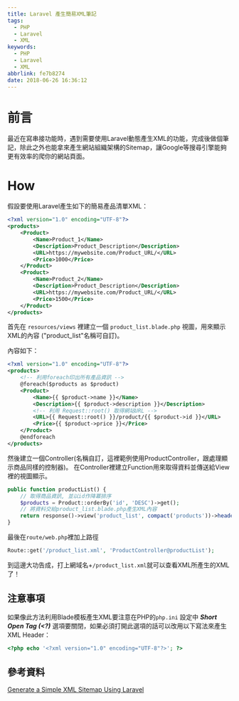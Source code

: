 ```yaml
---
title: Laravel 產生簡易XML筆記
tags:
  - PHP
  - Laravel
  - XML
keywords:
  - PHP
  - Laravel
  - XML
abbrlink: fe7b8274
date: 2018-06-26 16:36:12
---
```


# 前言

最近在寫串接功能時，遇到需要使用Laravel動態產生XML的功能，完成後做個筆記，除此之外也能拿來產生網站組織架構的Sitemap，讓Google等搜尋引擎能夠更有效率的爬你的網站頁面。

# How

假設要使用Laravel產生如下的簡易產品清單XML：

```XML
<?xml version="1.0" encoding="UTF-8"?>
<products>
    <Product>
        <Name>Product_1</Name>
        <Description>Product_Description</Description>
        <URL>https://mywebsite.com/Product_URL/</URL>
        <Price>1000</Price>
    </Product>
    <Product>
        <Name>Product_2</Name>
        <Description>Product_Description</Description>
        <URL>https://mywebsite.com/Product_URL/</URL>
        <Price>1500</Price>
    </Product>
</products>
```

首先在 `resources/views` 裡建立一個 `product_list.blade.php` 視圖，用來顯示XML的內容 ("product_list"名稱可自訂)。

內容如下：

```XML
<?xml version="1.0" encoding="UTF-8"?>
<products>
    <!-- 利用foreach印出所有產品資訊 -->
    @foreach($products as $product)
    <Product>
        <Name>{{ $product->name }}</Name>
        <Description>{{ $product->description }}</Description>
        <!-- 利用 Request::root() 取得網站URL -->
        <URL>{{ Request::root() }}/product/{{ $product->id }}</URL>
        <Price>{{ $product->price }}</Price>
    </Product>
    @endforeach
</products>
```

然後建立一個Controller(名稱自訂，這裡範例使用ProductController，跟處理顯示商品同樣的控制器)。
在Controller裡建立Function用來取得資料並傳送給View裡的視圖顯示。

```php
public function productList() {
    // 取得商品資訊, 並以id作降冪排序
    $products = Product::orderBy('id', 'DESC')->get();
    // 將資料交給product_list.blade.php產生XML內容
    return response()->view('product_list', compact('products'))->header('Content-Type', 'text/xml');
}
```

最後在`route/web.php`裡加上路徑 
```php 
Route::get('/product_list.xml', 'ProductController@productList');
```

到這邊大功告成，打上網域名+`/product_list.xml`就可以查看XML所產生的XML了！

## 注意事項

如果像此方法利用Blade模板產生XML要注意在PHP的`php.ini` 設定中 ***Short Open Tag (<?)*** 選項要關閉，如果必須打開此選項的話可以改用以下寫法來產生XML Header：

```php
<?php echo '<?xml version="1.0" encoding="UTF-8"?>'; ?>
```

## 參考資料

[Generate a Simple XML Sitemap Using Laravel](https://laraget.com/blog/generate-a-simple-xml-sitemap-using-laravel)